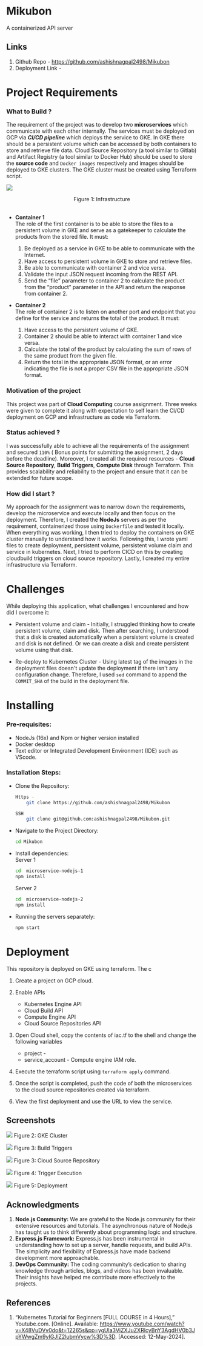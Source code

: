 # Mikubon

A containerized API server 

## Links

1. Github Repo -  https://github.com/ashishnagpal2498/Mikubon
2. Deployment Link - 

# Project Requirements

### What to Build ?
The requirement of the project was to develop two **microservices** which communicate with each other internally. The services must be deployed on GCP via **_CI/CD pipeline_** which deploys the service to GKE. In GKE there should be a persistent volume which can be accessed by both containers to store and retrieve file data. Cloud Source Repository (a tool similar to Gitlab) and Artifact Registry (a tool similar to Docker Hub) should be used to store the **source code** and ``Docker images`` respectively and images should be deployed to GKE clusters. The GKE cluster must be created using Terraform script.

![](./screenshots/requirements.png)
<center style= text-align="center" >Figure 1: Infrastructure </center>  <br>

- **Container 1**  
The role of the first container is to be able to store the files to a persistent volume in GKE and serve as a
gatekeeper to calculate the products from the stored file. It must:
    1. Be deployed as a service in GKE to be able to communicate with the Internet.
    2. Have access to persistent volume in GKE to store and retrieve files.
    3. Be able to communicate with container 2 and vice versa.
    4. Validate the input JSON request incoming from the REST API.
    5. Send the “file” parameter to container 2 to calculate the product from the “product” parameter in the API and return the response from container 2.

- **Container 2**  
The role of container 2 is to listen on another port and endpoint that you define for the service and
returns the total of the product. It must:
    1. Have access to the persistent volume of GKE.
    2. Container 2 should be able to interact with container 1 and vice versa.
    3. Calculate the total of the product by calculating the sum of rows of the same product from the given file.
    4. Return the total in the appropriate JSON format, or an error indicating the file is not a proper CSV file in the appropriate JSON format.

### Motivation of the project
This project was part of **Cloud Computing** course assignment. Three weeks were given to complete it along with expectation to self learn the CI/CD deployment on GCP and infrastructure as code via Terraform. 

### Status achieved ?

I was successfully able to achieve all the requirements of the assignment and secured ``110%`` ( Bonus points for submitting the assignment, 2 days before the deadline). Moreover, I created all the required resources - **Cloud Source Repository**, **Build Triggers**, **Compute Disk** through Terraform. This provides scalability and reliability to the project and ensure that it can be extended for future scope. 

### How did I start ?

My approach for the assignment was to narrow down the requirements, develop the microservice and execute locally and then focus on the deployment. Therefore, I created the **NodeJs** servers as per the requirement, containerized those using ``Dockerfile`` and tested it locally. When everything was working, I then tried to deploy the containers on GKE cluster manually to understand how it works. Following this, I wrote yaml files to create deployment, persistent volume, persistent volume claim and service in kubernetes. Next, I tried to perform CICD on this by creating cloudbuild triggers on cloud source repository. Lastly, I created my entire infrastructure via Terraform. 


# Challenges 

While deploying this application, what challenges I encountered and how did I overcome it:

- Persistent volume and claim - Initially, I struggled thinking how to create persistent volume, claim and disk. Then after searching, I understood that a disk is created automatically when a persistent volume is created and disk is not defined. Or we can create a disk and create persistent volume using that disk.

- Re-deploy to Kubernetes Cluster - Using latest tag of the images in the deployment files doesn't update the deployment if there isn't any configuration change. Therefore, I used ``sed`` command to append the ``COMMIT_SHA`` of the build in the deployment file.


# Installing

### Pre-requisites:

- NodeJs (16x) and Npm or higher version installed
- Docker desktop
- Text editor or Integrated Development Environment (IDE) such as VScode.


### Installation Steps:

- Clone the Repository:

    ```bash 
    Https - 
        git clone https://github.com/ashishnagpal2498/Mikubon

    SSH
        git clone git@github.com:ashishnagpal2498/Mikubon.git
    ```

- Navigate to the Project Directory:

    ```bash
    cd Mikubon 
    ```

- Install dependencies:  
    Server 1
    ```bash
    cd  microservice-nodejs-1
    npm install
    ```
    Server 2
    ```bash
    cd  microservice-nodejs-2
    npm install
    ```
- Running the servers separately:

    ```bash
    npm start
    ```

# Deployment

This repository is deployed on GKE using terraform. The c

1. Create a project on GCP cloud.

2. Enable APIs
    - Kubernetes Engine API 
    - Cloud Build API 
    - Compute Engine API 
    - Cloud Source Repositories API 

3. Open Cloud shell, copy the contents of iac.tf to the shell and change the following variables
    - project - <Name of the project given>
    - service_account - Compute engine IAM role.

4. Execute the terraform script using ``terraform apply`` command.

5. Once the script is completed, push the code of both the microservices to the cloud source repositories created via terraform.

6. View the first deployment and use the URL to view the service. 


## Screenshots

![](./screenshots/gke-cluster.png)
Figure 2: GKE Cluster <br>

![](./screenshots/build-triggers.png)
Figure 3: Build Triggers <br>


![](./screenshots/cloud-source-repository.png)
Figure 3: Cloud Source Repository <br>

![](./screenshots/trigger-execution.png)
Figure 4: Trigger Execution <br>

![](./screenshots/deployment.png)
Figure 5: Deployment <br>


## Acknowledgments
1. **Node.js Community:** We are grateful to the Node.js community for their extensive resources and tutorials. The asynchronous nature of Node.js has taught us to think differently about programming logic and structure.
2. **Express.js Framework:** Express.js has been instrumental in understanding how to set up a server, handle requests, and build APIs. The simplicity and flexibility of Express.js have made backend development more approachable.
3. **DevOps Community:** The coding community’s dedication to sharing knowledge through articles, blogs, and videos has been invaluable. Their insights have helped me contribute more effectively to the projects.

## References

1. “Kubernetes Tutorial for Beginners [FULL COURSE in 4 Hours],” Youtube.com. [Online]. Available: https://www.youtube.com/watch?v=X48VuDVv0do&t=12265s&pp=ygUla3ViZXJuZXRlcyBnY3AgdHV0b3JpYWwgZm9yIGJlZ2lubmVycw%3D%3D. [Accessed: 12-May-2024].